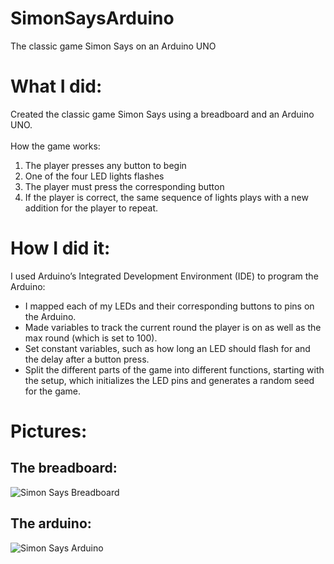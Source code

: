 # SimonSaysArduino
The classic game Simon Says on an Arduino UNO

# What I did:
Created the classic game Simon Says using a breadboard and an Arduino UNO.
<br><br>
How the game works:
1. The player presses any button to begin
2. One of the four LED lights flashes
3. The player must press the corresponding button
4. If the player is correct, the same sequence of lights plays with a new addition for the player to repeat.
		
# How I did it:
I used Arduino’s Integrated Development Environment (IDE) to program the Arduino:
- I mapped each of my LEDs and their corresponding buttons to pins on the Arduino.
- Made variables to track the current round the player is on as well as the max round (which is set to 100).
- Set constant variables, such as how long an LED should flash for and the delay after a button press.
- Split the different parts of the game into different functions, starting with the setup, which initializes the LED pins and generates a random seed for the game. 

# Pictures:
## The breadboard:
![Simon Says Breadboard](https://raw.githubusercontent.com/russabejr/SimonSaysArduino/refs/heads/main/breadboard.jpg)

## The arduino:
![Simon Says Arduino](https://raw.githubusercontent.com/russabejr/SimonSaysArduino/refs/heads/main/arduino.jpg)
